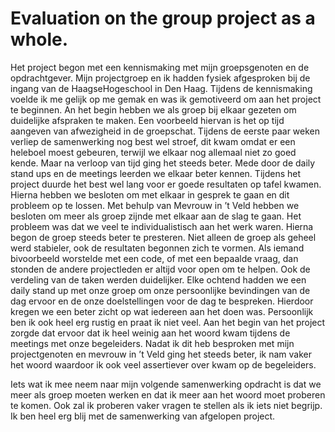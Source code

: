 # Evaluation on the group project as a whole.


Het project begon met een kennismaking met mijn groepsgenoten en de opdrachtgever. Mijn projectgroep en ik hadden fysiek afgesproken bij de ingang van de HaagseHogeschool in Den Haag. Tijdens de kennismaking voelde ik me gelijk op me gemak en was ik gemotiveerd om aan het project te beginnen. 
An het begin hebben we als groep bij elkaar gezeten om duidelijke afspraken te maken. Een voorbeeld hiervan is het op tijd aangeven van afwezigheid in de groepschat. Tijdens de eerste paar weken verliep de samenwerking nog best wel stroef, dit kwam omdat er een heleboel moest gebeuren, terwijl we elkaar nog allemaal niet zo goed kende. Maar na verloop van tijd ging het steeds beter. Mede door de daily stand ups en de meetings leerden we elkaar beter kennen.
Tijdens het project duurde het best wel lang voor er goede resultaten op tafel kwamen. Hierna hebben we besloten om met elkaar in gesprek te gaan en dit probleem op te lossen. Met behulp van Mevrouw in ’t Veld hebben we besloten om meer als groep zijnde met elkaar aan de slag te gaan. Het probleem was dat we veel te individualistisch aan het werk waren. Hierna begon de groep steeds beter te presteren. Niet alleen de groep als geheel werd stabieler, ook de resultaten begonnen zich te vormen. Als iemand bivoorbeeld worstelde met een code, of met een bepaalde vraag, dan stonden de andere projectleden er altijd voor open om te helpen.
Ook de verdeling van de taken werden duidelijker. Elke ochtend hadden we een daily stand up met onze groep om onze persoonlijke bevindingen van de dag ervoor en de onze doelstellingen voor de dag te bespreken. Hierdoor kregen we een beter zicht op wat iedereen aan het doen was.
Persoonlijk ben ik ook heel erg rustig en praat ik niet veel. Aan het begin van het project zorgde dat ervoor dat ik heel weinig aan het woord kwam tijdens de meetings met onze begeleiders. Nadat ik dit heb besproken met mijn projectgenoten en mevrouw in ’t Veld ging het steeds beter, ik nam vaker het woord waardoor ik ook veel assertiever over kwam op de begeleiders.

Iets wat ik mee neem naar mijn volgende samenwerking opdracht is dat we meer als groep moeten werken en dat ik meer aan het woord moet proberen te komen. Ook zal ik proberen vaker vragen te stellen als ik iets niet begrijp. Ik ben heel erg blij met de samenwerking van afgelopen project.
